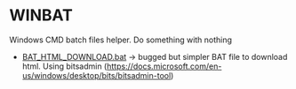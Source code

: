 # WINBAT
Windows CMD batch files helper. Do something with nothing

+ [BAT_HTML_DOWNLOAD.bat](https://raw.githubusercontent.com/eschuch/WINBAT/master/BAT_HTML_DOWNLOAD.bat) -> bugged but simpler BAT file to download html. Using bitsadmin (https://docs.microsoft.com/en-us/windows/desktop/bits/bitsadmin-tool)
